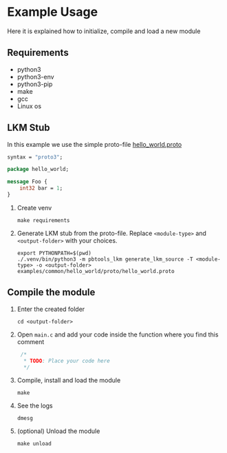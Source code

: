 # Example Usage
Here it is explained how to initialize, compile and load a new module

## Requirements
- python3
- python3-env
- python3-pip
- make
- gcc
- Linux os

## LKM Stub
In this example we use the simple proto-file [hello_world.proto](examples/common/hello_world/proto/hello_world.proto)

```proto
syntax = "proto3";

package hello_world;

message Foo {
    int32 bar = 1;
}
```
1. Create venv
    ```shell
    make requirements
    ```
2. Generate LKM stub from the proto-file. Replace `<module-type>` and `<output-folder>` with your choices.
    ```shell
    export PYTHONPATH=$(pwd)
    ./.venv/bin/python3 -m pbtools_lkm generate_lkm_source -T <module-type> -o <output-folder> examples/common/hello_world/proto/hello_world.proto
    ```

## Compile the module
1. Enter the created folder
    ```shell
    cd <output-folder>
    ```
2. Open `main.c` and add your code inside the function where you find this comment
   ```c
    /*
     * TODO: Place your code here
     */
   ```
3. Compile, install and load the module
    ```shell
    make
    ```
4. See the logs
   ```shell
   dmesg
   ```
5. (optional) Unload the module
   ```shell
   make unload
   ```
